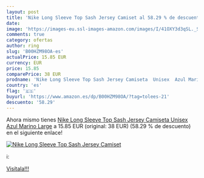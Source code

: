 ```yaml
---
layout: post
title: 'Nike Long Sleeve Top Sash Jersey Camiset al 58.29 % de descuento'
date: 
image: 'https://images-eu.ssl-images-amazon.com/images/I/41OXY3d3qSL._SL200_.jpg'
comments: true
category: ofertas
author: ring
slug: 'B00HZM98OA-es'
actualPrice: 15.85 EUR
currency: EUR
price: 15.85
comparePrice: 38 EUR
prodname: 'Nike Long Sleeve Top Sash Jersey Camiseta  Unisex  Azul Marino  Large'
country: 'es'
flag: '🇪🇸'
buyurl: 'https://www.amazon.es/dp/B00HZM98OA/?tag=tolees-21'
descuento: '58.29'
---
```


Ahora mismo tienes [Nike Long Sleeve Top Sash Jersey Camiseta  Unisex  Azul Marino  Large](https://www.amazon.es/dp/B00HZM98OA/?tag=tolees-21) a 15.85 EUR (original: 38 EUR) (58.29 %  de descuento) en el siguiente enlace!

[![Nike Long Sleeve Top Sash Jersey Camiset](https://images-eu.ssl-images-amazon.com/images/I/41OXY3d3qSL._SL200_.jpg)](https://www.amazon.es/dp/B00HZM98OA/?tag=tolees-21)

ℹ️:


[Visítala!!!](https://www.amazon.es/dp/B00HZM98OA/?tag=tolees-21)
